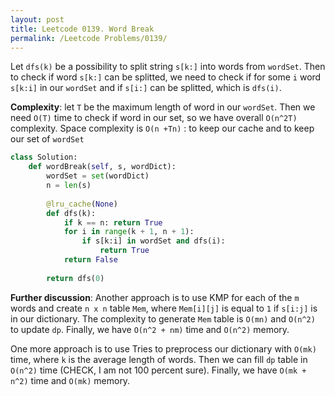 ```yaml
---
layout: post
title: Leetcode 0139. Word Break
permalink: /Leetcode Problems/0139/
---
```


Let `dfs(k)` be a possibility to split string `s[k:]` into words from `wordSet`. Then to check if word `s[k:]` can be splitted, we need to check if for some `i` word `s[k:i]` in our `wordSet` and if `s[i:]` can be splitted, which is `dfs(i)`.

**Complexity**: let `T` be the maximum length of word in our `wordSet`. Then we need `O(T)` time to check if word in our set, so we have overall `O(n^2T)` complexity. Space complexity is `O(n +Tn)` : to keep our cache and to keep our set of `wordSet`

```python
class Solution:
    def wordBreak(self, s, wordDict):
        wordSet = set(wordDict)
        n = len(s)
   
        @lru_cache(None)
        def dfs(k):
            if k == n: return True
            for i in range(k + 1, n + 1):
                if s[k:i] in wordSet and dfs(i):
                    return True        
            return False
        
        return dfs(0)
```

**Further discussion**: Another approach is to use KMP for each of the `m` words and create `n x n` table `Mem`, where `Mem[i][j]` is equal to `1` if `s[i:j]` is in our dictionary. The complexity to generate `Mem` table is `O(mn)` and `O(n^2)` to update `dp`. Finally, we have `O(n^2 + nm)` time and `O(n^2)` memory.

One more approach is to use Tries to preprocess our dictionary with `O(mk)` time, where `k` is the average length of words. Then we can fill `dp` table in `O(n^2)` time (CHECK, I am not 100 percent sure). Finally, we have `O(mk + n^2)` time and `O(mk)` memory.
